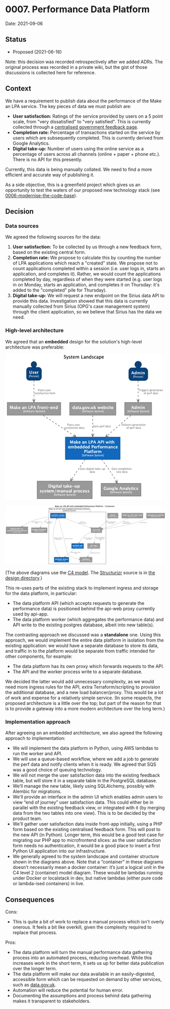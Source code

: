 # 0007. Performance Data Platform

Date: 2021-09-06

## Status

* Proposed (2021-06-16)

Note: this decision was recorded retrospectively after we added ADRs.
The original process was recorded in a private wiki, but the gist of
those discussions is collected here for reference.

## Context

We have a requirement to publish data about the performance of the
Make an LPA service. The key pieces of data we must publish are:

* **User satisfaction:** Ratings of the service provided by users on a 5 point scale,
  from "very dissatisfied" to "very satisfied". This is currently collected through
  a [centralised government feedback page](https://www.gov.uk/done/lasting-power-of-attorney).
* **Completion rate:** Percentage of transactions started on the service by users
  which are subsequently completed. This is currently derived from Google Analytics.
* **Digital take-up:** Number of users using the online service as a percentage of
  users across all channels (online + paper + phone etc.). There is no API for this
  presently.

Currently, this data is being manually collated. We need to find a more efficient
and accurate way of publishing it.

As a side objective, this is a greenfield project which gives us an opportunity
to test the waters of our proposed new technology stack
(see [0006-modernise-the-code-base](./0006-modernise-the-code-base.md)).

## Decision

### Data sources

We agreed the following sources for the data:

1. **User satisfaction:** To be collected by us through a new feedback form, based on
   the existing central form.
2. **Completion rate:** We propose to calculate this by counting the number of
   LPA applications which reach a "created" state. We propose not to count
   applications completed within a session (i.e. user logs in, starts an application,
   and completes it). Rather, we would count the applications completed by day,
   regardless of when they were started (e.g. user logs in on Monday, starts an
   application, and completes it on Thursday: it's added to the "completed"
   pile for Thursday).
3. **Digital take-up:** We will request a new endpoint on the Sirius data API to
   provide this data. Investigation showed that this data is currently manually
   collected from Sirius (OPG's case management system) through the client
   application, so we believe that Sirius has the data we need.

### High-level architecture

We agreed that an **embedded** design for the solution's high-level architecture was preferable:

![Data platform - system landscape view](../images/structurizr-SystemLandscapeEmbedded.png)

![Data platform - container view](../images/structurizr-ContainerEmbedded.png)

(The above diagrams use the [C4 model](https://c4model.com/). The [Structurizr](https://structurizr.com/)
source is in [the design directory](../design/0007-performance-data-platform-c4.structurizr).)

This re-uses parts of the existing stack to implement ingress and storage for the data platform,
in particular:

* The data platform API (which accepts requests to generate the performance data) is
  positioned behind the api-web proxy currently used by api-app.
* The data platform worker (which aggregates the performance data) and API write to the existing
  postgres database, albeit into new table(s).

The contrasting approach we discussed was a **standalone** one. Using this approach, we would
implement the entire data platform in isolation from the existing application: we would have
a separate database to store its data, and traffic in to the platform would be separate from
traffic intended for other components, for example:

* The data platform has its own proxy which forwards requests to the API.
* The API and the worker process write to a separate database.

We decided the latter would add unnecessary complexity, as we would need more
ingress rules for the API, extra Terraform/scripting to provision the additional database,
and a new load balancer/proxy. This would be a lot of work and expense for a relatively simple service.
(In some respects, the proposed architecture is a little over the top; but part of the reason for that
is to provide a gateway into a more modern architecture over the long term.)

### Implementation approach

After agreeing on an embedded archtitecture, we also agreed the following approach to implementation:

* We will implement the data platform in Python, using AWS lambdas to run the worker and API.
* We will use a queue-based workflow, where we add a job to generate the perf data and notify
  clients when it is ready. We agreed that SQS was a good choice of queuing technology.
* We will not merge the user satisfaction data into the existing feedback table,
  but will store it in a separate table in the PostgreSQL database.
* We’ll manage the new table, likely using SQLAlchemy, possibly with Alembic for migrations.
* We'll provide an interface in the admin UI which enables admin users to view “end of journey”
  user satisfaction data. This could either be in parallel with the existing feedback view,
  or integrated with it (by merging data from the two tables into one view). This is
  to be decided by the product team.
* We'll gather user satisfaction data inside front-app initially, using a PHP form
  based on the existing centralised feedback form. This will post to the new API (in Python).
  Longer term, this would be a good test case for migrating our PHP app to microfrontend
  slices: as the user satisfaction form needs no authentication, it would be a good place to
  insert a first Python UI application into our infrastructure.
* We generally agreed to the system landscape and container structure shown in the diagrams above.
  Note that a “container” in these diagrams doesn’t necessarily mean a docker container:
  it’s just a logical unit in the C4 level 2 (container) model diagram. These would be
  lambdas running under Docker or localstack in dev, but native lambdas (either pure code
  or lambda-ised containers) in live.

## Consequences

Cons:

* This is quite a bit of work to replace a manual process which isn't overly onerous. It feels
  a bit like overkill, given the complexity required to replace that process.

Pros:

* The data platform will turn the manual performance data gathering process into an automated process,
  reducing overhead. While this increases work in the short term, it sets us up for better data
  publication over the longer term.
* The data platform will make our data available in an easily-digested, accessible form which can be
  requested on demand by other services, such as [data.gov.uk](https://data.gov.uk/).
* Automation will reduce the potential for human error.
* Documenting the assumptions and process behind data gathering makes it transparent to stakeholders.
